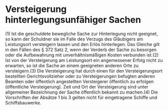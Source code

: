 # Versteigerung hinterlegungsunfähiger Sachen

(1) Ist die geschuldete bewegliche Sache zur Hinterlegung nicht geeignet, so kann der Schuldner sie im Falle des Verzugs des Gläubigers am Leistungsort versteigern lassen und den Erlös hinterlegen. Das Gleiche gilt in den Fällen des § 372 Satz 2, wenn der Verderb der Sache zu besorgen oder die Aufbewahrung mit unverhältnismäßigen Kosten verbunden ist.(2) Ist von der Versteigerung am Leistungsort ein angemessener Erfolg nicht zu erwarten, so ist die Sache an einem geeigneten anderen Orte zu versteigern.(3) Die Versteigerung hat durch einen für den Versteigerungsort bestellten Gerichtsvollzieher oder zu Versteigerungen befugten anderen Beamten oder öffentlich angestellten Versteigerer öffentlich zu erfolgen (öffentliche Versteigerung). Zeit und Ort der Versteigerung sind unter allgemeiner Bezeichnung der Sache öffentlich bekannt zu machen.(4) Die Vorschriften der Absätze 1 bis 3 gelten nicht für eingetragene Schiffe und Schiffsbauwerke. 

